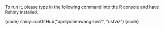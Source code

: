 To run it, 
please type in the following command into the R console and have Rshiny installed. 

{code}
shiny::runGitHub("aprilyichenwang-hw2", "usfviz")
{code}
